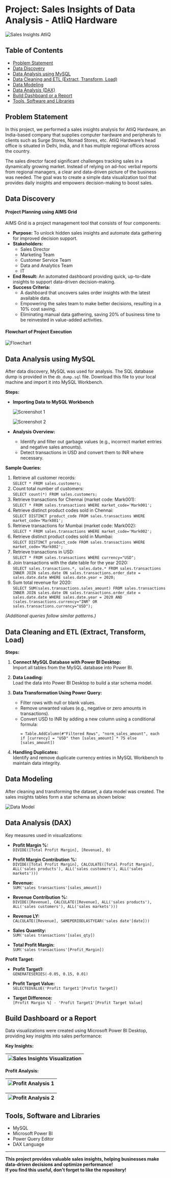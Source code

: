 # Project: Sales Insights of Data Analysis - AtliQ Hardware

![Sales Insights AtliQ](https://github.com/user-attachments/assets/d5dc81c9-6428-403d-936b-978600ffd1b7)


## Table of Contents

- [Problem Statement](#problem-statement)
- [Data Discovery](#data-discovery)
- [Data Analysis using MySQL](#data-analysis-using-mysql)
- [Data Cleaning and ETL (Extract, Transform, Load)](#data-cleaning-and-etl-extract-transform-load)
- [Data Modeling](#data-modeling)
- [Data Analysis (DAX)](#data-analysis-dax)
- [Build Dashboard or a Report](#build-dashboard-or-a-report)
- [Tools, Software and Libraries](#tools-software-and-libraries)

## Problem Statement

In this project, we performed a sales insights analysis for AtliQ Hardware, an India-based company that supplies computer hardware and peripherals to clients such as Surge Stores, Nomad Stores, etc. AtliQ Hardware’s head office is situated in Delhi, India, and it has multiple regional offices across the country.

The sales director faced significant challenges tracking sales in a dynamically growing market. Instead of relying on ad-hoc verbal reports from regional managers, a clear and data-driven picture of the business was needed. The goal was to create a simple data visualization tool that provides daily insights and empowers decision-making to boost sales.

## Data Discovery

#### Project Planning using AIMS Grid

AIMS Grid is a project management tool that consists of four components:
- **Purpose:** To unlock hidden sales insights and automate data gathering for improved decision support.
- **Stakeholders:** 
  - Sales Director
  - Marketing Team 
  - Customer Service Team
  - Data and Analytics Team
  - IT 
- **End Result:** An automated dashboard providing quick, up-to-date insights to support data-driven decision-making.
- **Success Criteria:**
  - A dashboard that uncovers sales order insights with the latest available data.
  - Empowering the sales team to make better decisions, resulting in a 10% cost saving.
  - Eliminating manual data gathering, saving 20% of business time to be reinvested in value-added activities.

#### Flowchart of Project Execution

![Flowchart](https://user-images.githubusercontent.com/118357991/231545034-7f6cc437-5683-44f1-92df-a671540ccae9.jpg)

## Data Analysis using MySQL

After data discovery, MySQL was used for analysis. The SQL database dump is provided in the `db_dump.sql` file. Download this file to your local machine and import it into MySQL Workbench.

**Steps:**

- **Importing Data to MySQL Workbench**

  ![Screenshot 1](https://user-images.githubusercontent.com/118357991/233262007-c36f58cd-df19-42b5-b9cb-4d72c0ef64a4.png)

  ![Screenshot 2](https://user-images.githubusercontent.com/118357991/233262064-b1fb8f0f-8c16-402d-adac-07784b81a2fe.png)

- **Analysis Overview:**

  - Identify and filter out garbage values (e.g., incorrect market entries and negative sales amounts).
  - Detect transactions in USD and convert them to INR where necessary.

**Sample Queries:**

1. Retrieve all customer records:  
   `SELECT * FROM sales.customers;`
2. Count total number of customers:  
   `SELECT count(*) FROM sales.customers;`
3. Retrieve transactions for Chennai (market code: Mark001):  
   `SELECT * FROM sales.transactions WHERE market_code='Mark001';`
4. Retrieve distinct product codes sold in Chennai:  
   `SELECT DISTINCT product_code FROM sales.transactions WHERE market_code='Mark001';`
5. Retrieve transactions for Mumbai (market code: Mark002):  
   `SELECT * FROM sales.transactions WHERE market_code='Mark002';`
6. Retrieve distinct product codes sold in Mumbai:  
   `SELECT DISTINCT product_code FROM sales.transactions WHERE market_code='Mark002';`
7. Retrieve transactions in USD:  
   `SELECT * FROM sales.transactions WHERE currency="USD";`
8. Join transactions with the date table for the year 2020:  
   `SELECT sales.transactions.*, sales.date.* FROM sales.transactions INNER JOIN sales.date ON sales.transactions.order_date = sales.date.date WHERE sales.date.year = 2020;`
9. Sum total revenue for 2020:  
   `SELECT SUM(sales.transactions.sales_amount) FROM sales.transactions INNER JOIN sales.date ON sales.transactions.order_date = sales.date.date WHERE sales.date.year = 2020 AND (sales.transactions.currency="INR" OR sales.transactions.currency="USD");`

*(Additional queries follow similar patterns.)*

## Data Cleaning and ETL (Extract, Transform, Load)

**Steps:**

1. **Connect MySQL Database with Power BI Desktop:**  
   Import all tables from the MySQL database into Power BI.

2. **Data Loading:**  
   Load the data into Power BI Desktop to build a star schema model.

3. **Data Transformation Using Power Query:**  
   - Filter rows with null or blank values.
   - Remove unwanted values (e.g., negative or zero amounts in transactions).
   - Convert USD to INR by adding a new column using a conditional formula:
     ```
     = Table.AddColumn(#"Filtered Rows", "norm_sales_amount", each if [currency] = "USD" then [sales_amount] * 75 else [sales_amount])
     ```

4. **Handling Duplicates:**  
   Identify and remove duplicate currency entries in MySQL Workbench to maintain data integrity.

## Data Modeling

After cleaning and transforming the dataset, a data model was created. The sales insights tables form a star schema as shown below:

![Data Model](https://user-images.githubusercontent.com/118357991/234016242-369bd02e-1ddf-4047-9be4-324c83bd8761.png)

## Data Analysis (DAX)

Key measures used in visualizations:

- **Profit Margin %:**  
  `DIVIDE([Total Profit Margin], [Revenue], 0)`
  
- **Profit Margin Contribution %:**  
  `DIVIDE([Total Profit Margin], CALCULATE([Total Profit Margin], ALL('sales products'), ALL('sales customers'), ALL('sales markets')))`
  
- **Revenue:**  
  `SUM('sales transactions'[sales_amount])`
  
- **Revenue Contribution %:**  
  `DIVIDE([Revenue], CALCULATE([Revenue], ALL('sales products'), ALL('sales customers'), ALL('sales markets')))`
  
- **Revenue LY:**  
  `CALCULATE([Revenue], SAMEPERIODLASTYEAR('sales date'[date]))`
  
- **Sales Quantity:**  
  `SUM('sales transactions'[sales_qty])`
  
- **Total Profit Margin:**  
  `SUM('sales transactions'[Profit_Margin])`

**Profit Target:**

- **Profit Target1:**  
  `GENERATESERIES(-0.05, 0.15, 0.01)`
  
- **Profit Target Value:**  
  `SELECTEDVALUE('Profit Target1'[Profit Target])`
  
- **Target Difference:**  
  `[Profit Margin %] - 'Profit Target1'[Profit Target Value]`

## Build Dashboard or a Report

Data visualizations were created using Microsoft Power BI Desktop, providing key insights into sales performance:

**Key Insights:**

| ![Sales Insights Visualization](https://user-images.githubusercontent.com/118357991/234025264-f5f1d7af-2ead-4d9a-b8ae-7524d200b7dd.jpg) |
| --- |

**Profit Analysis:**

| ![Profit Analysis 1](https://user-images.githubusercontent.com/118357991/234025629-3c2e3dcf-77fb-4c20-acdb-3f92604d1292.jpg) |
| --- |

| ![Profit Analysis 2](https://user-images.githubusercontent.com/118357991/234025913-3a09f076-e1c7-40a1-9983-d2c8767f252c.jpg) |
| --- |

## Tools, Software and Libraries

- MySQL
- Microsoft Power BI
- Power Query Editor
- DAX Language

---

 **This project provides valuable sales insights, helping businesses make data-driven decisions and optimize performance!**  
 **If you find this useful, don't forget to like the repository!**  

